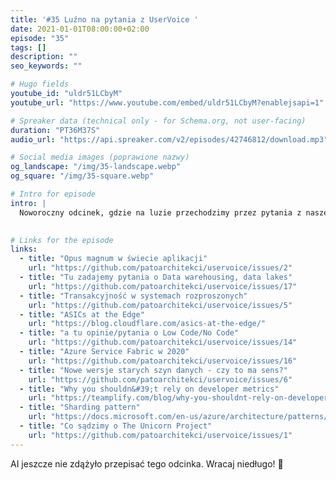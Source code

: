 ```yaml
---
title: '#35 Luźno na pytania z UserVoice '
date: 2021-01-01T08:00:00+02:00
episode: "35"
tags: []
description: ""
seo_keywords: ""

# Hugo fields
youtube_id: "uldr51LCbyM"
youtube_url: "https://www.youtube.com/embed/uldr51LCbyM?enablejsapi=1"

# Spreaker data (technical only - for Schema.org, not user-facing)
duration: "PT36M37S"
audio_url: "https://api.spreaker.com/v2/episodes/42746812/download.mp3"

# Social media images (poprawione nazwy)
og_landscape: "/img/35-landscape.webp"
og_square: "/img/35-square.webp"

# Intro for episode
intro: |
  Noworoczny odcinek, gdzie na luzie przechodzimy przez pytania z naszego UserVoice.
  

# Links for the episode
links:
  - title: "Opus magnum w świecie aplikacji"
    url: "https://github.com/patoarchitekci/uservoice/issues/2"
  - title: "Tu zadajemy pytania o Data warehousing, data lakes"
    url: "https://github.com/patoarchitekci/uservoice/issues/17"
  - title: "Transakcyjność w systemach rozproszonych"
    url: "https://github.com/patoarchitekci/uservoice/issues/5"
  - title: "ASICs at the Edge"
    url: "https://blog.cloudflare.com/asics-at-the-edge/"
  - title: "a tu opinie/pytania o Low Code/No Code"
    url: "https://github.com/patoarchitekci/uservoice/issues/14"
  - title: "Azure Service Fabric w 2020"
    url: "https://github.com/patoarchitekci/uservoice/issues/16"
  - title: "Nowe wersje starych szyn danych - czy to ma sens?"
    url: "https://github.com/patoarchitekci/uservoice/issues/6"
  - title: "Why you shouldn&#39;t rely on developer metrics"
    url: "https://teamplify.com/blog/why-you-shouldnt-rely-on-developer-metrics/"
  - title: "Sharding pattern"
    url: "https://docs.microsoft.com/en-us/azure/architecture/patterns/sharding"
  - title: "Co sądzimy o The Unicorn Project"
    url: "https://github.com/patoarchitekci/uservoice/issues/1"
---
```


AI jeszcze nie zdążyło przepisać tego odcinka. Wracaj niedługo! 🤖